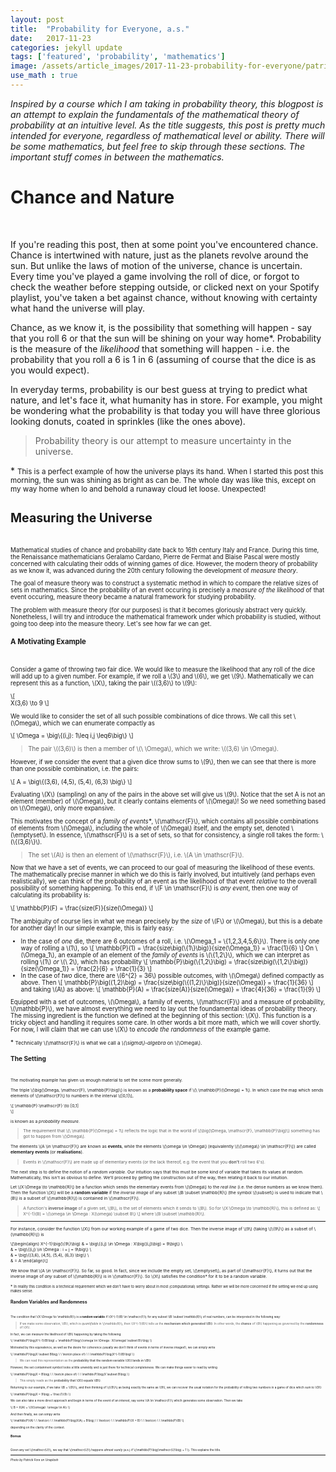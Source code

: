 ```yaml
---
layout: post
title:  "Probability for Everyone, a.s."
date:   2017-11-23
categories: jekyll update
tags: ['featured', 'probability', 'mathematics']
image: /assets/article_images/2017-11-23-probability-for-everyone/patrick-fore-389428.jpg
use_math : true
---
```


*Inspired by a course which I am taking in probability theory, this blogpost is an attempt to explain the fundamentals of the mathematical theory of probability at an intuitive level. As the title suggests, this post is pretty much intended for everyone, regardless of mathematical level or ability. There will be some mathematics, but feel free to skip through these sections. The important stuff comes in between the mathematics.*

# Chance and Nature
<br/>

If you're reading this post, then at some point you've encountered chance. Chance is intertwined with nature, just as the planets revolve around the sun. But unlike the laws of motion of the universe, chance is uncertain. Every time you've played a game involving the roll of dice, or forgot to check the weather before stepping outside, or clicked next on your Spotify playlist, you've taken a bet against chance, without knowing with certainty what hand the universe will play. 

Chance, as we know it, is the possibility that something will happen - say that you roll 6 or that the sun will be shining on your way home\*. Probability is the measure of the *likelihood* that something will happen - i.e. the probability that you roll a 6 is 1 in 6 (assuming of course that the dice is as you would expect). 

In everyday terms, probability is our best guess at trying to predict what nature, and let's face it, what humanity has in store. For example, you might be wondering what the probability is that today you will have three glorious looking donuts, coated in sprinkles (like the ones above).

> Probability theory is our attempt to measure uncertainty in the universe.

\* <small> This is a perfect example of how the universe plays its hand. When I started this post this morning, the sun was shining as bright as can be. The whole day was like this, except on my way home when lo and behold a runaway cloud let loose. Unexpected! <small/>

# Measuring the Universe
<br/>

Mathematical studies of chance and probability date back to 16th century Italy and France. During this time, the Renaissance mathematicians Geralamo Cardano, Pierre de Fermat and Blaise Pascal were mostly concerned with calculating their odds of winning games of dice. However, the modern theory of probability as we know it, was advanced during the 20th century following the development of *measure theory*. 

The goal of measure theory was to construct a systematic method in which to compare the relative sizes of sets in mathematics. Since the probability of an event occuring is precisely a *measure of the likelihood* of that event occuring, measure theory became a natural framework for studying probability. 

The problem with measure theory (for our purposes) is that it becomes gloriously abstract very quickly. Nonetheless, I will try and introduce the mathematical framework under which probability is studied, without going too deep into the measure theory. Let's see how far we can get.

### A Motivating Example
<br/>

Consider a game of throwing two fair dice. We would like to measure the likelihood that any roll of the dice will add up to a given number. For example, if we roll a \\(3\\) and \\(6\\), we get \\(9\\). Mathematically we can represent this as a function, \\(X\\), taking the pair \\((3,6)\\) to \\(9\\):

\\[   
    X(3,6) \to 9
\\]

We would like to consider the set of all such possible combinations of dice throws. We call this set \\(\Omega\\), which we can enumerate compactly as

\\[
\Omega = \big\\{(i,j): 1\leq i,j \leq6\big\\}
\\]

> The pair \\((3,6)\\) is then a member of \\(\ \Omega\\), which we write: \\((3,6) \in \Omega\\). 

However, if we consider the event that a given dice throw sums to \\(9\\), then we can see that there is more than one possible combination, i.e. the pairs:

\\[
A = \big\\{(3,6), (4,5), (5,4), (6,3) \big\\}
\\]

Evaluating \\(X\\) (sampling) on any of the pairs in the above set will give us \\(9\\). Notice that the set A is not an element (member) of \\(\Omega\\), but it clearly contains elements of \\(\Omega\\)! So we need something based on \\(\Omega\\), only more expansive. 

This motivates the concept of a *family of events\**, \\(\mathscr{F}\\), which contains all possible combinations of elements from \\(\Omega\\), including the whole of \\(\Omega\\) itself, and the empty set, denoted \\(\emptyset\\). In essence, \\(\mathscr{F}\\) is a set of sets, so that for consistency, a single roll takes the form: \\(\\{(3,6)\\}\\). 

> The set \\(A\\) is then an element of \\(\mathscr{F}\\), i.e. \\(A \in \mathscr{F}\\).

Now that we have a set of events, we can proceed to our goal of measuring the likelihood of these events. The mathematically precise manner in which we do this is fairly involved, but intuitively (and perhaps even realistically), we can think of the probability of an event as the likelihood of that event *relative* to the overall possibility of something happening. To this end, if \\(F \in \mathscr{F}\\) is *any event*, then one way of calculating its probability is:

\\[
\mathbb{P}(F) = \frac{size(F)}{size(\Omega)}
\\]

The ambiguity of course lies in what we mean precisely by the *size* of \\(F\\) or \\(\Omega\\), but this is a debate for another day! In our simple example, this is fairly easy:

* In the case of *one* die, there are 6 outcomes of a roll, i.e. \\(\Omega_1 = \\{1,2,3,4,5,6\\}\\). There is only one way of rolling a \\(1\\), so 
\\[
    \mathbb{P}(1) = \frac{size\big(\\{1\\}\big)}{size(\Omega_1)} = \frac{1}{6}
\\]
 On \\(\Omega_1\\), an example of an element of the *family of events* is \\(\\{1,2\\}\\), which we can interpret as rolling \\(1\\) *or* \\(\ 2\\), which has probability
\\[
    \mathbb{P}\big(\\{1,2\\}\big) = \frac{size\big(\\{1,2\\}\big)}{size(\Omega_1)} = \frac{2}{6} = \frac{1}{3}
\\]
* In the case of *two* dice, there are \\(6^{2} = 36\\) possible outcomes, with \\(\Omega\\) defined compactly as above. Then
\\[
    \mathbb{P}\big((1,2)\big) = \frac{size\big(\\{(1,2)\\}\big)}{size(\Omega)} = \frac{1}{36}
\\]
and taking \\(A\\) as above:
\\[
    \mathbb{P}(A) = \frac{size(A)}{size(\Omega)} = \frac{4}{36} = \frac{1}{9}
\\]

Equipped with a set of outcomes, \\(\Omega\\), a family of events, \\(\mathscr{F}\\) and a measure of probability, \\(\mathbb{P}\\), we have almost everything we need to lay out the foundamental ideas of probability theory. The missing ingredient is the function we defined at the beginning of this section: \\(X\\). This function is a tricky object and handling it requires some care. In other words a bit more math, which we will cover shortly. For now, I will claim that we can use \\(X\\) to *encode the randomness* of the example game.

\* <small> Technically \\(\mathscr{F}\\) is what we call a *\\(\sigma\\)-algebra* on \\(\\Omega\\).
<small/>

## The Setting
<br/>

The motivating example has given us enough material to set the scene more generally.

The triple \\(\big(\Omega, \mathscr{F}, \mathbb{P}\big)\\) is known as a **probability space** if \\(\ \mathbb{P}(\Omega) = 1\\). In which case the map which sends elements of \\(\mathscr{F}\\) to numbers in the interval \\([0,1]\\),

\\[
\mathbb{P}:\mathscr{F} \to [0,1]    
\\]

is known as a *probability measure*. 

> The requirement that \\(\ \mathbb{P}(\Omega) = 1\\) reflects the logic that in the world of \\(\big(\Omega, \mathscr{F}, \mathbb{P}\big)\\) something has got to happen from \\(\Omega\\).

The elements \\(A \in \mathscr{F}\\) are known as **events**, while the elements \\(\omega \in \Omega\\) (equivalently \\(\\{\omega\\} \in \mathscr{F}\\)) are called **elementary events** (or **realisations**). 

> Events in \\(\mathscr{F}\\) are made up of elementary events (or the lack thereof, e.g. the event that you **don't** roll two 6's).

The next step is to define the notion of a *random variable*. Our intuition says that this must be some kind of variable that takes its values at random. Mathematically, this isn't as obvious to define. We'll proceed by getting the construction out of the way, then relating it back to our intuition.

Let \\(X:\Omega \to \mathbb{R}\\) be a function which sends the elementary events from \\(\Omega\\) to the *real line* (i.e. the dense numbers as we know them). Then the function \\(X\\) will be a **random variable** if the *inverse image* of any subset \\(B \subset \mathbb{R}\\) (the symbol \\(\subset\\) is used to indicate that \\(B\\) is a subset of \\(\mathbb{R}\\)) is contained in \\(\mathscr{F}\\). 

> A function's **inverse image** of a given set, \\(B\\), is the set of elements which it sends to \\(B\\). So for \\(X:\Omega \to \mathbb{R}\\), this is defined as:
> \\[
X^{-1}(B) = \\{\omega \in \Omega : X(\omega) \subset B\\}
\\]
> where \\(B \subset \mathbb{R}\\).

***

For instance, consider the function \\(X\\) from our working example of a game of two dice. Then the inverse image of \\(9\\) (taking \\(\\{9\\}\\) as a subset of \\(\mathbb{R}\\)) is

\\[\begin{align}
X^{-1}\big(\\{9\\}\big) & = \big\\{(i,j) \in \Omega : X\big((i,j)\big) = 9\big\\} \\\
                & = \big\\{(i,j) \in \Omega : i + j = 9\big\\} \\\
                & = \big\\{(3,6), (4,5), (5,4), (6,3) \big\\} \\\
                & = A
\end{align}\\]

We know that \\(A \in \mathscr{F}\\). So far, so good. In fact, since we include the empty set, \\(\emptyset\\), as part of \\(\mathscr{F}\\), it turns out that the inverse image of *any* subset of \\(\mathbb{R}\\) is in \\(\mathscr{F}\\). So \\(X\\) satisfies the condition\* for it to be a random variable.


\* <small>In reality this condition is a technical requirement which we don't have to worry about in most (computational) settings. Rather we will be more concerned if the setting we end up using makes sense.<small/>

## Random Variables and Randomness
<br/>

The condition that \\(X:\Omega \to \mathbb{R}\\) is a **random variable** if \\(X^{-1}(B) \in \mathscr{F}\\) for any subset \\(B \subset \mathbb{R}\\) of real numbers, can be interpreted in the following way:

> If we make some observation, \\(B\\), which is *quantifiable* in \\(\mathbb{R}\\), then \\(X^{-1}(B)\\) tells us the **mechanism which generated \\(B\\)**. In other words, the **chance** of \\(B\\) happening as governed by the **randomness** of \\(X\\).

In fact, we can *measure* the likelihood of \\(B\\) happening by taking the following:

\\[
\mathbb{P}\big(X^{-1}(B)\big) = \mathbb{P}\big(\\{\omega \in \Omega : X(\omega) \subset B\\}\big)
\\]

Motivated by this equivalence, as well as the desire for coherence (usually we don't think of events in terms of inverse images!), we can simply write

\\[
\mathbb{P}\big(X \subset B\big) \ \ \text{in place of} \ \ \mathbb{P}\big(X^{-1}(B)\big)
\\]

> We can read this representation as the **probability that the random variable \\(X\\) lands in \\(B\\)**.

However, the set containment symbol looks a little unwieldy and is just there for technical completeness. We can make things easier to read by writing

\\[
\mathbb{P}\big(X = B\big) \ \ \text{in place of} \ \ \mathbb{P}\big(X \subset B\big)
\\]

> This simply reads as the **probability that \\(X\\) equals \\(B\\)**.

Returning to our example, if we take \\(B = \\{9\\}\\), and then thinking of \\(\\{9\\}\\) as being exactly the same as \\(9\\), we can recover the usual notation for the probability of rolling two numbers in a game of dice which sum to \\(9\\):

\\[
\mathbb{P}\big(X = 9\big) = \frac{1}{9}
\\]

We can also take a more direct approach and begin in terms of the event of an interest, say some \\(A \in \mathscr{F}\\) which generates some observation. Then we take

\\[
B = X(A) = \\{X(\omega): \omega \in A\\}
\\]

And then finally, we can simpy write

\\[
\mathbb{P}(A) \ \ \text{or} \ \ \mathbb{P}\big(X(A) = B\big) \ \ \text{or} \ \ \mathbb{P}(X = B) \ \ \text{or} \ \ \mathbb{P}(B)
\\]

depending on the clarity of the context.

### Bonus
<br/>

Given any set \\(\mathscr{U}\\), we say that \\(\mathscr{U}\\) happens *almost surely* (a.s.) if \\(\mathbb{P}\big(\mathscr{U}\big) = 1 \\). This explains the title. 

***

*Photo by Patrick Fore on Unsplash*